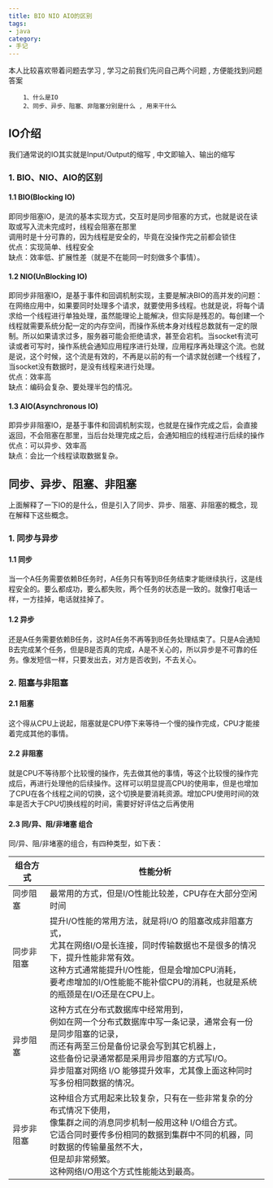 ```yaml
---
title: BIO NIO AIO的区别
tags: 
- java
category:
- 手记
---
```

本人比较喜欢带着问题去学习 , 学习之前我们先问自己两个问题 , 方便能找到问题答案
```
	1、什么是IO
	2、同步、异步、阻塞、非阻塞分别是什么 , 用来干什么
```
## IO介绍

我们通常说的IO其实就是Input/Output的缩写 , 中文即输入、输出的缩写

### 1. BIO、NIO、AIO的区别

#### 1.1 BIO(Blocking IO)

即同步阻塞IO，是流的基本实现方式，交互时是同步阻塞的方式，也就是说在读取或写入流未完成时，线程会阻塞在那里<br>调用时是十分可靠的，因为线程是安全的，毕竟在没操作完之前都会锁住<br>优点：实现简单、线程安全<br>缺点：效率低、扩展性差（就是不在能同一时刻做多个事情）。

#### 1.2 NIO(UnBlocking IO)

即同步非阻塞IO，是基于事件和回调机制实现，主要是解决BIO的高并发的问题：在网络应用中，如果要同时处理多个请求，就要使用多线程。也就是说，将每个请求给一个线程进行单独处理，虽然能理论上能解决，但实际是残忍的。每创建一个线程就需要系统分配一定的内存空间，而操作系统本身对线程总数就有一定的限制。所以如果请求过多，服务器可能会拒绝请求，甚至会宕机。当socket有流可读或者可写时，操作系统会通知应用程序进行处理，应用程序再处理这个流。也就是说，这个时候，这个流是有效的，不再是以前的有一个请求就创建一个线程了，当socket没有数据时，是没有线程来进行处理。<br>优点：效率高<br>缺点：编码会复杂、要处理半包的情况。

#### 1.3 AIO(Asynchronous IO)

即异步非阻塞IO，是基于事件和回调机制实现，也就是在操作完成之后，会直接返回，不会阻塞在那里，当后台处理完成之后，会通知相应的线程进行后续的操作<br>优点：可以异步、效率高<br>缺点：会比一个线程读取数据复杂。

## 同步、异步、阻塞、非阻塞

上面解释了一下IO的是什么，但是引入了同步、异步、阻塞、非阻塞的概念，现在解释下这些概念。

### 1. 同步与异步

#### 1.1 同步

当一个A任务需要依赖B任务时，A任务只有等到B任务结束才能继续执行，这是线程安全的。要么都成功，要么都失败，两个任务的状态是一致的。就像打电话一样，一方挂掉，电话就挂掉了。

#### 1.2 异步

还是A任务需要依赖B任务，这时A任务不再等到B任务处理结束了。只是A会通知B去完成某个任务，但是B是否真的完成，A是不关心的，所以异步是不可靠的任务。像发短信一样，只要发出去，对方是否收到，不去关心。

### 2. 阻塞与非阻塞

#### 2.1 阻塞

这个得从CPU上说起，阻塞就是CPU停下来等待一个慢的操作完成，CPU才能接着完成其他的事情。

#### 2.2 非阻塞

就是CPU不等待那个比较慢的操作，先去做其他的事情，等这个比较慢的操作完成后，再进行处理他的后续操作。这样可以明显提高CPU的使用率，但是也增加了CPU在各个线程之间的切换，这个切换是要消耗资源。增加CPU使用时间的效率是否大于CPU切换线程的时间，需要好好评估之后再使用

#### 2.3 同/异、阻/非堵塞 组合

同/异、阻/非堵塞的组合，有四种类型，如下表：<br>

组合方式 | 性能分析   
-|-
同步阻塞 | 最常用的方式，但是I/O性能比较差，CPU存在大部分空闲时间 | 
同步非阻塞 | 提升I/O性能的常用方法，就是将I/O 的阻塞改成非阻塞方式，<br>尤其在网络I/O是长连接，同时传输数据也不是很多的情况下，提升性能非常有效。<br>这种方式通常能提升I/O性能，但是会增加CPU消耗，<br>要考虑增加的I/O性能能不能补偿CPU的消耗，也就是系统的瓶颈是在I/O还是在CPU上。 | 
异步阻塞 | 这种方式在分布式数据库中经常用到，<br>例如在网一个分布式数据库中写一条记录，通常会有一份是同步阻塞的记录，<br>而还有两至三份是备份记录会写到其它机器上，<br>这些备份记录通常都是采用异步阻塞的方式写I/O。<br>异步阻塞对网络 I/O 能够提升效率，尤其像上面这种同时写多份相同数据的情况。 | 
异步非阻塞 | 这种组合方式用起来比较复杂，只有在一些非常复杂的分布式情况下使用，<br>像集群之间的消息同步机制一般用这种 I/O组合方式。<br>它适合同时要传多份相同的数据到集群中不同的机器，同时数据的传输量虽然不大，<br>但是却非常频繁。<br>这种网络I/O用这个方式性能能达到最高。 | 
